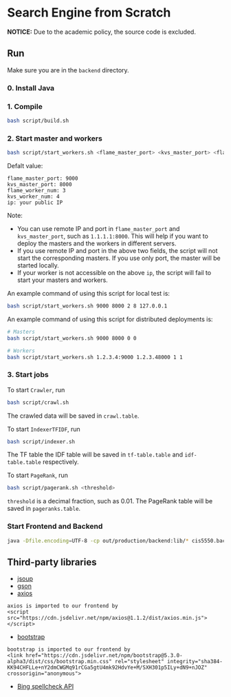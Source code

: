 # Search Engine from Scratch

**NOTICE:** Due to the academic policy, the source code is excluded.

## Run
Make sure you are in the `backend` directory.

### 0. Install Java

### 1. Compile
```bash
bash script/build.sh
```

### 2. Start master and workers
```bash
bash script/start_workers.sh <flame_master_port> <kvs_master_port> <flame_worker_num> <kvs_worker_num> <ip>
```
Defalt value:
```
flame_master_port: 9000
kvs_master_port: 8000
flame_worker_num: 3
kvs_worker_num: 4
ip: your public IP
```
Note:
+ You can use remote IP and port in `flame_master_port` and `kvs_master_port`, such as `1.1.1.1:8000`. This will help if you want to deploy the masters and the workers in different servers.
+ If you use remote IP and port in the above two fields, the script will not start the corresponding masters. If you use only port, the master will be started locally.
+ If your worker is not accessible on the above `ip`, the script will fail to start your masters and workers.

An example command of using this script for local test is:
```bash
bash script/start_workers.sh 9000 8000 2 8 127.0.0.1
```
An example command of using this script for distributed deployments is:
```bash
# Masters
bash script/start_workers.sh 9000 8000 0 0

# Workers
bash script/start_workers.sh 1.2.3.4:9000 1.2.3.48000 1 1
```

### 3. Start jobs
To start `Crawler`, run
```bash
bash script/crawl.sh
```
The crawled data will be saved in `crawl.table`.

To start `IndexerTFIDF`, run
```bash
bash script/indexer.sh
```
The TF table the IDF table will be saved in `tf-table.table` and `idf-table.table` respectively.

To start `PageRank`, run
```bash
bash script/pagerank.sh <threshold>
```
`threshold` is a decimal fraction, such as 0.01. The PageRank table will be saved in `pageranks.table`.

### Start Frontend and Backend
```bash
java -Dfile.encoding=UTF-8 -cp out/production/backend:lib/* cis5550.backend.Server
```

## Third-party libraries
+ [jsoup](https://jsoup.org/)
+ [gson](https://github.com/google/gson)
+ [axios](https://www.npmjs.com/package/axios)
```
axios is imported to our frontend by
<script src="https://cdn.jsdelivr.net/npm/axios@1.1.2/dist/axios.min.js"></script>
```
+ [bootstrap](https://getbootstrap.com/)
```
bootstrap is imported to our frontend by
<link href="https://cdn.jsdelivr.net/npm/bootstrap@5.3.0-alpha3/dist/css/bootstrap.min.css" rel="stylesheet" integrity="sha384-KK94CHFLLe+nY2dmCWGMq91rCGa5gtU4mk92HdvYe+M/SXH301p5ILy+dN9+nJOZ" crossorigin="anonymous">
```
+ [Bing spellcheck API](https://www.microsoft.com/en-us/bing/apis/bing-web-search-api)


